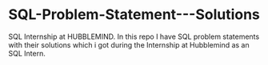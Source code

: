 # SQL-Problem-Statement---Solutions
SQL Internship at HUBBLEMIND. In this repo I have SQL problem statements with their solutions which i got during the Internship at Hubblemind as an SQL Intern.
